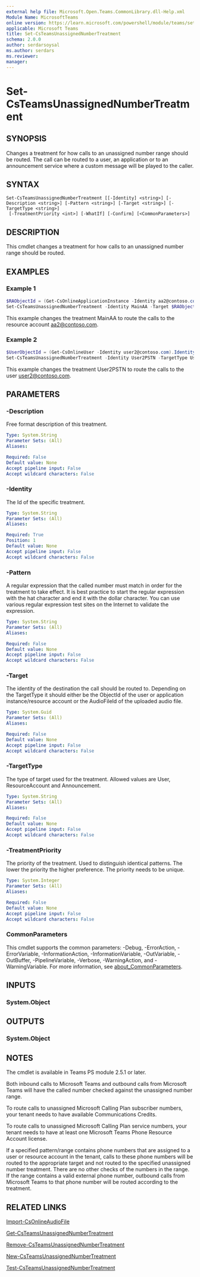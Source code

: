 ```yaml
---
external help file: Microsoft.Open.Teams.CommonLibrary.dll-Help.xml
Module Name: MicrosoftTeams
online version: https://learn.microsoft.com/powershell/module/teams/set-csteamsunassignednumbertreatment
applicable: Microsoft Teams
title: Set-CsTeamsUnassignedNumberTreatment
schema: 2.0.0
author: serdarsoysal
ms.author: serdars
ms.reviewer:
manager:
---
```


# Set-CsTeamsUnassignedNumberTreatment

## SYNOPSIS
Changes a treatment for how calls to an unassigned number range should be routed. The call can be routed to a user, an application or to an announcement service where a custom message will be played to the caller.

## SYNTAX

```
Set-CsTeamsUnassignedNumberTreatment [[-Identity] <string>] [-Description <string>] [-Pattern <string>] [-Target <string>] [-TargetType <string>]
 [-TreatmentPriority <int>] [-WhatIf] [-Confirm] [<CommonParameters>]
```

## DESCRIPTION
This cmdlet changes a treatment for how calls to an unassigned number range should be routed.

## EXAMPLES

### Example 1
```powershell
$RAObjectId = (Get-CsOnlineApplicationInstance -Identity aa2@contoso.com).ObjectId
Set-CsTeamsUnassignedNumberTreatment -Identity MainAA -Target $RAObjectId
```
This example changes the treatment MainAA to route the calls to the resource account aa2@contoso.com.

### Example 2
```powershell
$UserObjectId = (Get-CsOnlineUser -Identity user2@contoso.com).Identity
Set-CsTeamsUnassignedNumberTreatment -Identity User2PSTN -TargetType User -Target $UserObjectId
```
This example changes the treatment User2PSTN to route the calls to the user user2@contoso.com.

## PARAMETERS

### -Description
Free format description of this treatment.

```yaml
Type: System.String
Parameter Sets: (All)
Aliases:

Required: False
Default value: None
Accept pipeline input: False
Accept wildcard characters: False
```

### -Identity
The Id of the specific treatment.

```yaml
Type: System.String
Parameter Sets: (All)
Aliases:

Required: True
Position: 1
Default value: None
Accept pipeline input: False
Accept wildcard characters: False
```

### -Pattern
A regular expression that the called number must match in order for the treatment to take effect. It is best practice to start the regular expression with the hat character and end it with the dollar character.
You can use various regular expression test sites on the Internet to validate the expression.

```yaml
Type: System.String
Parameter Sets: (All)
Aliases:

Required: False
Default value: None
Accept pipeline input: False
Accept wildcard characters: False
```

### -Target
The identity of the destination the call should be routed to. Depending on the TargetType it should either be the ObjectId of the user or application instance/resource account or the AudioFileId of the uploaded audio file.

```yaml
Type: System.Guid
Parameter Sets: (All)
Aliases:

Required: False
Default value: None
Accept pipeline input: False
Accept wildcard characters: False
```

### -TargetType
The type of target used for the treatment. Allowed values are User, ResourceAccount and Announcement.

```yaml
Type: System.String
Parameter Sets: (All)
Aliases:

Required: False
Default value: None
Accept pipeline input: False
Accept wildcard characters: False
```

### -TreatmentPriority
The priority of the treatment. Used to distinguish identical patterns. The lower the priority the higher preference. The priority needs to be unique.

```yaml
Type: System.Integer
Parameter Sets: (All)
Aliases:

Required: False
Default value: None
Accept pipeline input: False
Accept wildcard characters: False
```

### CommonParameters
This cmdlet supports the common parameters: -Debug, -ErrorAction, -ErrorVariable, -InformationAction, -InformationVariable, -OutVariable, -OutBuffer, -PipelineVariable, -Verbose, -WarningAction, and -WarningVariable. For more information, see [about_CommonParameters](https://go.microsoft.com/fwlink/?LinkID=113216).

## INPUTS

### System.Object

## OUTPUTS

### System.Object

## NOTES
The cmdlet is available in Teams PS module 2.5.1 or later.

Both inbound calls to Microsoft Teams and outbound calls from Microsoft Teams will have the called number checked against the unassigned number range.

To route calls to unassigned Microsoft Calling Plan subscriber numbers, your tenant needs to have available Communications Credits.

To route calls to unassigned Microsoft Calling Plan service numbers, your tenant needs to have at least one Microsoft Teams Phone Resource Account license.

If a specified pattern/range contains phone numbers that are assigned to a user or resource account in the tenant, calls to these phone numbers will be routed to
the appropriate target and not routed to the specified unassigned number treatment. There are no other checks of the numbers in the range. If the range contains
a valid external phone number, outbound calls from Microsoft Teams to that phone number will be routed according to the treatment.

## RELATED LINKS
[Import-CsOnlineAudioFile](https://learn.microsoft.com/powershell/module/teams/import-csonlineaudiofile)

[Get-CsTeamsUnassignedNumberTreatment](https://learn.microsoft.com/powershell/module/teams/get-csteamsunassignednumbertreatment)

[Remove-CsTeamsUnassignedNumberTreatment](https://learn.microsoft.com/powershell/module/teams/remove-csteamsunassignednumbertreatment)

[New-CsTeamsUnassignedNumberTreatment](https://learn.microsoft.com/powershell/module/teams/new-csteamsunassignednumbertreatment)

[Test-CsTeamsUnassignedNumberTreatment](https://learn.microsoft.com/powershell/module/teams/test-csteamsunassignednumbertreatment)
